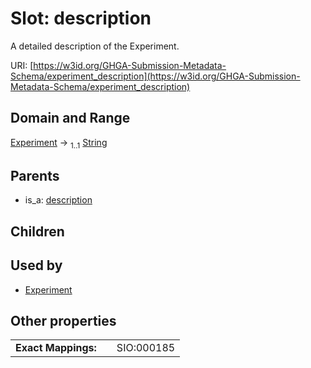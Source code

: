 
# Slot: description


A detailed description of the Experiment.

URI: [https://w3id.org/GHGA-Submission-Metadata-Schema/experiment_description](https://w3id.org/GHGA-Submission-Metadata-Schema/experiment_description)


## Domain and Range

[Experiment](Experiment.md) &#8594;  <sub>1..1</sub> [String](types/String.md)

## Parents

 *  is_a: [description](description.md)

## Children


## Used by

 * [Experiment](Experiment.md)

## Other properties

|  |  |  |
| --- | --- | --- |
| **Exact Mappings:** | | SIO:000185 |

